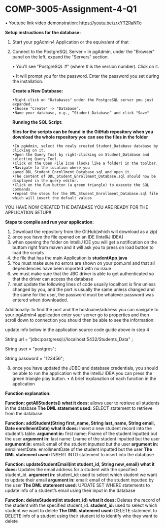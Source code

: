 # COMP-3005-Assignment-4-Q1

•	Youtube link video demonstration:
https://youtu.be/zrxYT2RaNTo


**Setup instructions for the database:**
1.  Start your pgAdmin4 Application or the equivalent of that
   
3.  Connect to the PostgreSQL Server
	•	In pgAdmin, under the "Browser" panel on the left, expand the "Servers" section.

	•	You'll see "PostgreSQL #" (where # is the version number). Click on it.

	•	It will prompt you for the password. Enter the password you set during the installation.
		
	**Create a New Database:**

		•Right-click on "Databases" under the PostgreSQL server you just expanded.
		•Choose "Create" -> "Database”.
		•Name your database, e.g., “Student_Database” and click "Save"

    **Running the SQL Script:**
    
	**files for the scripts can be found in the GitHub repository when you download the whole repository you can see the files in the folder**

		•In pgAdmin, select the newly created Student_Database database by clicking on it.
		•Open the Query Tool by right-clicking on Student_Database and selecting Query Tool.
		•Click on the Open File icon (looks like a folder) in the toolbar.
		•Navigate to the location where you saved DDL_Student_Enrollment_Database.sql and open it.
		•The content of DDL_Student_Enrollment_Database.sql should now be displayed in the query editor.
		•Click on the Run button (a green triangle) to execute the SQL commands.
		•repeat the steps for the DML_Student_Enrollment_Database.sql file which will insert the default values
 
YOU HAVE NOW CREATED THE DATABASE YOU ARE READY FOR THE APPLICATION SETUP!!

**Steps to compile and run your application:**
1. Download the repository from the GitHub(which will download as a zip)
2. once you have the file opened on an IDE (IntelliJ IDEA)
3. when opening the folder on IntelliJ IDE you will get a notification on the buttom right from maven and it will ask you to press on load button to load the scripts
4. the file that has the main Application is **studentApp.java**
5. You must make sure no errors are shown on your pom.xml and that all dependencies have been imported with no issue
6. we must make sure that the JBC driver is able to get authenticated so that the driver can access the database
7. must update the following lines of code usually localhost is fine unless changed by you, and the port is usually the same unless changed and the same for the user, the password must be whatever password was entered when downloaded.
 
Additionally: to find the port and the hostname/address you can navigate to your pgAdmin4 application enter your server go to properties and then scroll down to connection you should then be able to see the information:

update info below in the application source code guide above in step 4

String url = "jdbc:postgresql://localhost:5432/Students_Data" ;

String user = "postgres";

String password = "123456";

8. once you have updated the JDBC and database credentials, you should be able to run the application with the IntelliJ IDEA you can press the green triangle play button.
	•	A brief explanation of each function in the application 

**Function explanation:**

**Function: getAllStudents()**
**what it does:** allows user to retrieve all students in the database
**The DML statement used:** SELECT statement to retrieve from the database
 
**Function: addStudent(String first_name, String last_name, String email, Date enrollmentDate)**
**what it does:** Insert a new student record into the student’s table.
**argument in:** first name; Fname of the student inputted but the user
**argument in:** last name: Lname of the student inputted but the user
**argument in:** email: email of the student inputted but the user
**argument in:** enrollmentDate: enrollmentDate of the student inputted but the user
**The DML statement used:** INSERT INTO statement to insert into the database


**Function: updateStudentEmail(int student_id, String new_email)**
**what it does:** Updates the email address for a student with the specified student_id.
**argument in:** student_id: used to select which student we want to update their email
**argument in:** email: email of the student inputted by the user
**The DML statement used:** UPDATE SET WHERE statements to update info of a student’s email using their input in the database


**Function: deleteStudent(int student_id)**
**what it does:**  Deletes the record of the student with the specified student_id.
**student_id:** used to select which student we want to delete
**The DML statement used:** DELETE statement to DELETE info of a student using their student id to identify who they want to delete



